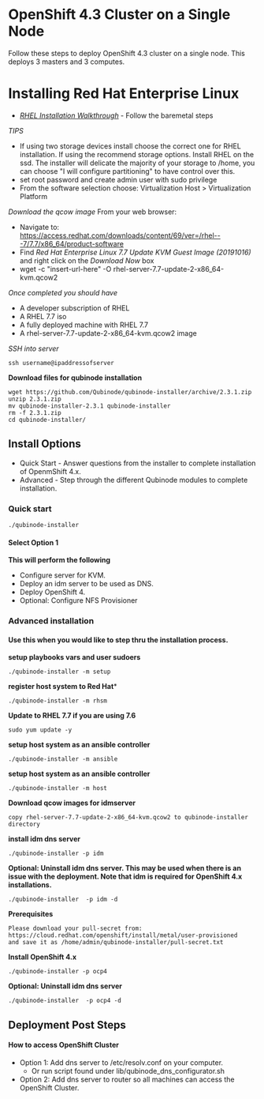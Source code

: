 # OpenShift 4.3 Cluster on a Single Node

Follow these steps to deploy OpenShift 4.3 cluster on a single node.
This deploys 3 masters and 3 computes.

# Installing Red Hat Enterprise Linux
* *[RHEL Installation Walkthrough](https://developers.redhat.com/products/rhel/hello-world#fndtn-rhel)* - Follow the baremetal steps


_TIPS_
*  If using two storage devices install choose the correct one for RHEL installation. If using the recommend storage options. Install RHEL on the ssd. The installer will delicate the majority of your storage to /home, you can choose "I will configure partitioning" to have control over this.
* set root password and create admin user with sudo privilege
* From the software selection choose: Virtualization Host > Virtualization Platform

*Download the qcow image*
From your web browser:
- Navigate to: https://access.redhat.com/downloads/content/69/ver=/rhel---7/7.7/x86_64/product-software
- Find *Red Hat Enterprise Linux 7.7 Update KVM Guest Image (20191016)* and right click on the *Download Now* box
-  wget -c "insert-url-here" -O rhel-server-7.7-update-2-x86_64-kvm.qcow2

*Once completed you should have*
* A developer subscription of RHEL
* A RHEL 7.7 iso
* A fully deployed machine with RHEL 7.7
* A rhel-server-7.7-update-2-x86_64-kvm.qcow2 image

*SSH into server*
```
ssh username@ipaddressofserver
```

**Download files for qubinode installation**
```
wget https://github.com/Qubinode/qubinode-installer/archive/2.3.1.zip
unzip 2.3.1.zip
mv qubinode-installer-2.3.1 qubinode-installer
rm -f 2.3.1.zip
cd qubinode-installer/
```

## Install Options  
- Quick Start - Answer questions from the installer to complete installation of OpenmShift 4.x.
- Advanced - Step through the different Qubinode modules to complete installation.

### Quick start
```
./qubinode-installer
```

#### Select Option 1
**This will perform the following**
* Configure server for KVM.
* Deploy an idm server to be used as DNS.
* Deploy OpenShift 4.
* Optional: Configure NFS Provisioner

### Advanced installation
#### Use this when you would like to step thru the installation process.
**setup playbooks vars and user sudoers**  
```
./qubinode-installer -m setup
```

**register host system to Red Hat***  
```
./qubinode-installer -m rhsm
```
**Update to RHEL 7.7 if you are using 7.6**
```
sudo yum update -y
```

**setup host system as an ansible controller**
```
./qubinode-installer -m ansible
```

**setup host system as an ansible controller**
```
./qubinode-installer -m host
```

**Download qcow images for idmserver**
```
copy rhel-server-7.7-update-2-x86_64-kvm.qcow2 to qubinode-installer directory
```

**install idm dns server**
```
./qubinode-installer -p idm
```

**Optional: Uninstall idm dns server. This may be used when there is an issue with the deployment. Note that idm is required for OpenShift 4.x installations.**
```
./qubinode-installer  -p idm -d
```

**Prerequisites**
```
Please download your pull-secret from:
https://cloud.redhat.com/openshift/install/metal/user-provisioned
and save it as /home/admin/qubinode-installer/pull-secret.txt
```

**Install OpenShift 4.x**
```
./qubinode-installer -p ocp4
```

**Optional: Uninstall idm dns server**
```
./qubinode-installer  -p ocp4 -d
```

## Deployment Post Steps
#### How to access OpenShift Cluster
* Option 1: Add dns server to /etc/resolv.conf on your computer.
  - Or run script found under lib/qubinode_dns_configurator.sh
* Option 2: Add dns server to router so all machines can access the OpenShift Cluster.
